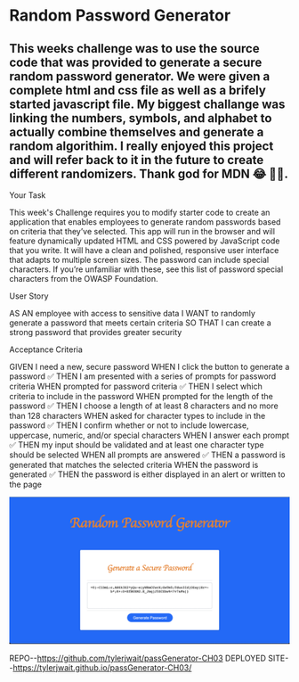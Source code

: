 # Random Password Generator

## This weeks challenge was to use the source code that was provided to generate a secure random password generator. We were given a complete html and css file as well as a brifely started javascript file. My biggest challange was linking the numbers, symbols, and alphabet to actually combine themselves and generate a random algorithim. I really enjoyed this project and will refer back to it in the future to create different randomizers. Thank god for MDN 😂 🙏🏼. 


Your Task

This week's Challenge requires you to modify starter code to create an application that enables employees to generate random passwords based on criteria that they’ve selected. This app will run in the browser and will feature dynamically updated HTML and CSS powered by JavaScript code that you write. It will have a clean and polished, responsive user interface that adapts to multiple screen sizes.
The password can include special characters. If you’re unfamiliar with these, see this list of password special characters from the OWASP Foundation.

User Story

AS AN employee with access to sensitive data
I WANT to randomly generate a password that meets certain criteria
SO THAT I can create a strong password that provides greater security


Acceptance Criteria

GIVEN I need a new, secure password
WHEN I click the button to generate a password ✅
THEN I am presented with a series of prompts for password criteria
WHEN prompted for password criteria ✅
THEN I select which criteria to include in the password
WHEN prompted for the length of the password ✅
THEN I choose a length of at least 8 characters and no more than 128 characters
WHEN asked for character types to include in the password ✅
THEN I confirm whether or not to include lowercase, uppercase, numeric, and/or special characters
WHEN I answer each prompt ✅
THEN my input should be validated and at least one character type should be selected
WHEN all prompts are answered ✅
THEN a password is generated that matches the selected criteria
WHEN the password is generated ✅
THEN the password is either displayed in an alert or written to the page

![passGenerator](https://github.com/tylerjwait/passGenerator-CH03/blob/main/Assets/Screenshot-passGenerator.png)

REPO--https://github.com/tylerjwait/passGenerator-CH03
DEPLOYED SITE--https://tylerjwait.github.io/passGenerator-CH03/
